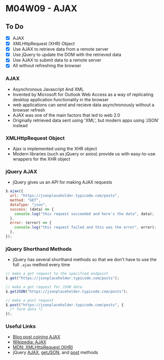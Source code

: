 # M04W09 - AJAX

## To Do

- [x] AJAX
- [x] XMLHttpRequest (XHR) Object
- [x] Use AJAX to retrieve data from a remote server
- [x] Use jQuery to update the DOM with the retrieved data
- [x] Use AJAX to submit data to a remote server
- [x] All without refreshing the browser

### AJAX

- Asynchronous Javascript And XML
- Invented by Microsoft for Outlook Web Access as a way of replicating desktop application functionality in the browser
- web applications can send and recieve data asynchronously without a browser refresh
- AJAX was one of the main factors that led to web 2.0
- Originally retrieved data sent using 'XML', but modern apps using 'JSON' instead

### XMLHttpRequest Object

- Ajax is implemented using the XHR object
- Modern libraries (such as jQuery or axios) provide us with easy-to-use wrappers for the XHR object

### jQuery AJAX

- jQuery gives us an API for making AJAX requests

```js
$.ajax({
  url: "https://jsonplaceholder.typicode.com/posts",
  method: "GET",
  dataType: "json",
  success: (data) => {
    console.log("this request succeeded and here's the data", data);
  },
  error: (error) => {
    console.log("this request failed and this was the error", error);
  },
});
```

### jQuery Shorthand Methods

- jQuery has several shorthand methods so that we don't have to use the full `.ajax` method every time

```js
// make a get request to the specified endpoint
$.get("https://jsonplaceholder.typicode.com/posts");

// make a get request for JSON data
$.getJSON("https://jsonplaceholder.typicode.com/posts");

// make a post request
$.post("https://jsonplaceholder.typicode.com/posts", {
  /* form data */
});
```

### Useful Links

- [Blog post coining AJAX](https://web.archive.org/web/20160305044414/http://adaptivepath.org/ideas/ajax-new-approach-web-applications/)
- [Wikipedia: AJAX](<https://en.wikipedia.org/wiki/Ajax_(programming)>)
- [MDN: XMLHttpRequest (XHR)](https://developer.mozilla.org/en-US/docs/Web/API/XMLHttpRequest)
- jQuery [AJAX](http://api.jquery.com/jquery.ajax/), [getJSON](https://api.jquery.com/jquery.getjson/), and [post](https://api.jquery.com/jquery.post/) methods
